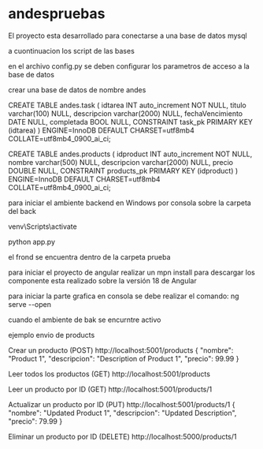 # andespruebas


El proyecto esta desarrollado para conectarse a una base de datos mysql

a cuontinuacion los script de las bases

en el archivo  config.py  se deben configurar los parametros de acceso a la base de datos 

crear una base de datos de nombre andes



CREATE TABLE andes.task (
	idtarea INT auto_increment NOT NULL,
	titulo varchar(100) NULL,
	descripcion varchar(2000) NULL,
	fechaVencimiento DATE NULL,
	completada BOOL NULL,
	CONSTRAINT task_pk PRIMARY KEY (idtarea)
)
ENGINE=InnoDB
DEFAULT CHARSET=utf8mb4
COLLATE=utf8mb4_0900_ai_ci;




CREATE TABLE andes.products (
	idproduct INT auto_increment NOT NULL,
	nombre varchar(500) NULL,
	descripcion varchar(2000) NULL,
	precio DOUBLE NULL,
	CONSTRAINT products_pk PRIMARY KEY (idproduct)
)
ENGINE=InnoDB
DEFAULT CHARSET=utf8mb4
COLLATE=utf8mb4_0900_ai_ci;


para iniciar el ambiente backend  en Windows  por consola sobre la carpeta del back

venv\Scripts\activate

python app.py


el frond se encuentra dentro de la carpeta prueba

para iniciar el proyecto de angular realizar un
 mpn install
 para descargar los componente esta realizado sobre la versión 18 de Angular

para iniciar la parte grafica en consola se debe realizar el comando:
   ng serve --open   


cuando el ambiente de bak se encurntre activo 


ejemplo envio de products 



Crear un producto (POST)
http://localhost:5001/products
{
  "nombre": "Product 1",
  "descripcion": "Description of Product 1",
  "precio": 99.99
}


Leer todos los productos (GET)
http://localhost:5001/products



Leer un producto por ID (GET)
http://localhost:5001/products/1




Actualizar un producto por ID (PUT)
http://localhost:5001/products/1
{
  "nombre": "Updated Product 1",
  "descripcion": "Updated Description",
  "precio": 79.99
}



Eliminar un producto por ID (DELETE)
http://localhost:5000/products/1

